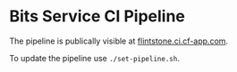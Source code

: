 # Bits Service CI Pipeline

The pipeline is publically visible at [flintstone.ci.cf-app.com](https://flintstone.ci.cf-app.com).

To update the pipeline use `./set-pipeline.sh`.
